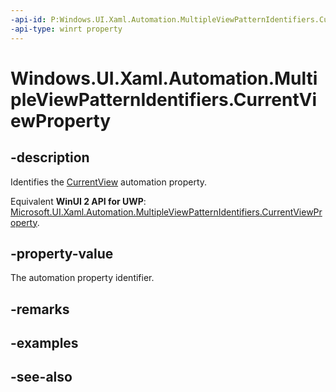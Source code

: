 ```yaml
---
-api-id: P:Windows.UI.Xaml.Automation.MultipleViewPatternIdentifiers.CurrentViewProperty
-api-type: winrt property
---
```


<!-- Property syntax
public Windows.UI.Xaml.Automation.AutomationProperty CurrentViewProperty { get; }
-->

# Windows.UI.Xaml.Automation.MultipleViewPatternIdentifiers.CurrentViewProperty

## -description
Identifies the [CurrentView](../windows.ui.xaml.automation.provider/imultipleviewprovider_currentview.md) automation property.

Equivalent **WinUI 2 API for UWP**: [Microsoft.UI.Xaml.Automation.MultipleViewPatternIdentifiers.CurrentViewProperty](/windows/winui/api/microsoft.ui.xaml.automation.multipleviewpatternidentifiers.currentviewproperty).

## -property-value
The automation property identifier.

## -remarks

## -examples

## -see-also
